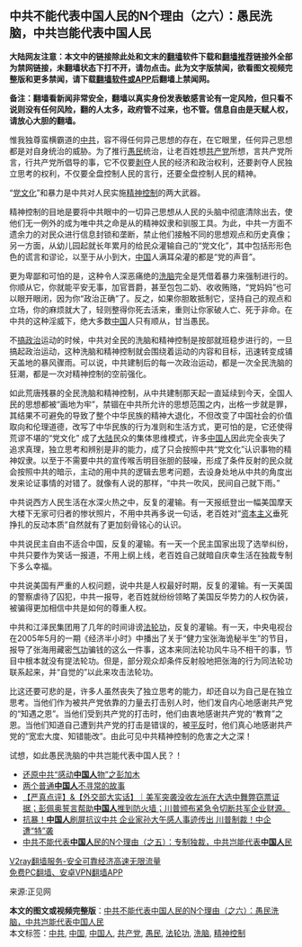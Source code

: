  <h2>中共不能代表中国人民的N个理由（之六）：愚民洗脑，中共岂能代表中国人民</h2> <p class="notice"><b>大陆网友注意：本文中的链接除此处和文末的<a href="https://github.com/bannedbook/fanqiang" >翻墙</a>软件下载和<a href="https://github.com/killgcd/justmysocks/blob/master/README.md">翻墙推荐</a>链接外全部为禁网链接，未翻墙状态下打不开，请勿点击。此为文字版禁闻，欲看图文视频完整版和更多禁闻，请下载<a href="https://github.com/bannedbook/fanqiang">翻墙软件或APP</a>后翻墙上禁闻网。</p><p>备注：翻墙看新闻非常安全，翻墙以真实身份发表敏感言论有一定风险，但只看不说则没有任何风险，翻的人太多，政府管不过来，也不管。信息自由是天赋人权，请放心大胆的翻墙。</b></p>  <div class="entry"> <p></p> <p>惟我独尊蛮横霸道的<a href="https://www.bannedbook.org/bnews/tag/%e4%b8%ad%e5%85%b1/" class="st_tag internal_tag" rel="tag" title="标签 中共 下的日志">中共</a>，容不得任何异己思想的存在，在它眼里，任何异己思想都是对自身统治的威胁。为了推行<a href="https://www.bannedbook.org/bnews/tag/%E6%84%9A%E6%B0%91/" class="st_tag internal_tag" rel="tag" title="标签 愚民 下的日志">愚民</a>统治，让老百姓想<a href="https://www.bannedbook.org/bnews/tag/%e5%85%b1%e4%ba%a7%e5%85%9a/" class="st_tag internal_tag" rel="tag" title="标签 共产党 下的日志">共产党</a>所想，言共产党所言，行共产党所倡导的事，它不仅要<span class='wp_keywordlink'><a href="https://www.bannedbook.org/forum2/topic21.html" title="《剥夺》 黄建民 著" target="_blank">剥夺</a></span>人民的经济和政治权利，还要剥夺人民独立思考的权利，不仅要全盘控制人民的言行，还要全盘控制人民的精神。</p> <p>“<span class='wp_keywordlink'><a href="https://www.bannedbook.org/forum2/topic3.html" title="《解体党文化》" target="_blank">党文化</a></span>”和暴力是中共对人民实施<a href="https://www.bannedbook.org/bnews/tag/%e7%b2%be%e7%a5%9e%e6%8e%a7%e5%88%b6/" class="st_tag internal_tag" rel="tag" title="标签 精神控制 下的日志">精神控制</a>的两大武器。</p>  <p>精神控制的目地是要将中共眼中的一切异己思想从人民的头脑中彻底清除出去，使他们无一例外的成为唯中共之命是从的精神奴隶和驯服工具。为此，中共一方面不遗余力的对民众进行信息封锁和垄断，禁止他们接触不同的思想观点和历史真像；另一方面，从幼儿园起就长年累月的给民众灌输自己的“党文化”，其中包括形形色色的谎言和谬论，以至于从小到大，<span class='wp_keywordlink_affiliate'><a href="https://www.bannedbook.org/" title="中国" target="_blank">中国</a></span>人满耳朵灌的都是“党的声音”。</p> <p>更为卑鄙和可怕的是，这种令人深恶痛绝的<a href="https://www.bannedbook.org/bnews/tag/%e6%b4%97%e8%84%91/" class="st_tag internal_tag" rel="tag" title="标签 洗脑 下的日志">洗脑</a>完全是凭借着暴力来强制进行的。你顺从它，你就能平安无事，加官晋爵，甚至包包二奶、收收贿赂，“党妈妈”也可以眼开眼闭，因为你“政治正确”了。反之，如果你胆敢抵制它，坚持自己的观点和立场，你的麻烦就大了，轻则整得你死去活来，重则让你家破人亡、死于非命。在中共的这种淫威下，绝大多数<a href="https://www.bannedbook.org/bnews/tag/%E4%B8%AD%E5%9B%BD/" class="st_tag internal_tag" rel="tag" title="标签 中国 下的日志">中国</a>人只有顺从，甘当愚民。</p> <p>不<span class='wp_keywordlink'><a href="https://www.bannedbook.org/forum11/topic331.html" title="禁片：搞政治" target="_blank">搞政治</a></span>运动的时候，中共对全民的洗脑和精神控制是按部就班稳步进行的，一旦搞起政治运动，这种洗脑和精神控制就会围绕着运动的内容和目标，迅速转变成铺天盖地的暴风骤雨。可以说，中共建制后的每一次政治运动，都是一次全民洗脑的狂潮，都是一次对精神控制的空前强化。</p>  <p>如此荒唐残暴的全民洗脑和精神控制，从中共建制那天起一直延续到今天，全国人民的思想都被“画地为牢”，禁锢在中共所允许的思想范围之内，出格一步就是罪，其结果不可避免的导致了整个中华民族的精神大退化，不但改变了中国社会的价值取向和伦理道德，改写了中华民族的行为准则和生活方式，更可怕的是，它还使得荒谬不堪的“党文化” 成了<span class='wp_keywordlink_affiliate'><a href="https://www.bannedbook.org/" title="大陆" target="_blank">大陆</a></span>民众的集体思维模式，许多<a href="https://www.bannedbook.org/bnews/tag/%e4%b8%ad%e5%9b%bd%e4%ba%ba/" class="st_tag internal_tag" rel="tag" title="标签 中国人 下的日志">中国人</a>因此完全丧失了追求真理，独立思考和辨别是非的能力，成了只会按照中共“党文化”认识事物的精神奴隶。以至于不需要中共的宣传喉舌明目张胆的鼓噪，形成了条件反射的民众就会按照中共的暗示，主动的用中共的逻辑去思考问题，去设身处地从中共的角度出发来论证事情的对错了。就像有人说的那样，“中共一吹风，民间自己就下雨。”</p> <p>中共说西方人民生活在水深火热之中，反复的灌输。有一天报纸登出一幅美国摩天大楼下无家可归者的惨状照片，不用中共再多说一句话，老百姓对“<span class='wp_keywordlink'><a href="https://www.bannedbook.org/forum2/topic920.html" title="资本主义与自由" target="_blank">资本主义</a></span>垂死挣扎的反动本质”自然就有了更加刻骨铭心的认识。</p> <p>中共说民主自由不适合中国，反复的灌输。有一天一个民主国家出现了选举纠纷，中共只要作为笑话一报道，不用上纲上线，老百姓自己就暗自庆幸生活在独裁专制下多么幸福。</p>  <p>中共说美国有严重的人权问题，说中共是人权最好时期，反复的灌输。有一天美国的警察虐待了囚犯，中共一报导，老百姓就纷纷领略了美国反华势力的人权伪装，被骗得更加相信中共是如何的尊重人权。</p> <p>中共和江泽民集团用了几年的时间诽谤<a href="https://www.bannedbook.org/bnews/tag/%e6%b3%95%e8%bd%ae%e5%8a%9f/" class="st_tag internal_tag" rel="tag" title="标签 法轮功 下的日志">法轮功</a>，反复的灌输。有一天，中央电视台在2005年5月的一期《经济半小时》中播出了关于“健力宝张海诡秘半生”的节目，报导了张海用藏密<span class='wp_keywordlink'><a href="https://www.qi-gong.me/" title="气功修炼网" target="_blank">气功</a></span>骗钱的这么一件事，这本来同法轮功风牛马不相干的事，节目中根本就没有提法轮功。但是，部分观众却条件反射般地把张海的行为同法轮功联系起来，并“自觉的”以此来攻击法轮功。</p> <p>比这还要可悲的是，许多人虽然丧失了独立思考的能力，却还自以为自己是在独立思考。当他们作为被共产党依靠的力量去打击别人时，他们发自内心地感谢共产党的“知遇之恩”。当他们受到共产党的打击时，他们由衷地感谢共产党的“教育”之恩。当他们知道自己遭到共产党的打击是错误的，被<span class='wp_keywordlink'><a href="https://www.bannedbook.org/forum11/topic332.html" title="禁片：平反的把戏" target="_blank">平反</a></span>时，他们真心地感谢共产党的“宽宏大度、知错能改”。由此可见中共精神控制的危害之大之深！</p>  <p>试想，如此愚民洗脑的中共岂能代表中国人民？！</p> <ul class='op-related-articles' title='相关阅读'> <li><a href='https://www.bannedbook.org/bnews/lishi/20201116/1431695.html' target='_blank'>还原中共“感动<b>中国人</b>物”之彭加木</a></li> <li><a href='https://www.bannedbook.org/bnews/ssgc/20201115/1431516.html' target='_blank'>两个普通<b>中国人</b>不寻常的故事</a></li> <li><a href='https://www.bannedbook.org/bnews/bannedvideo/20201115/1431462.html' target='_blank'>【严真点评】&amp;【外交部大实话】｜美军突袭没收左派在大选中舞弊窃票证据；彭佩奥誓言帮助<b>中国人</b>推到防火墙；川普颁布紧急令切断共军企业财源。</a></li> <li><a href='https://www.bannedbook.org/bnews/cnnews/20201114/1431031.html' target='_blank'>抗暴！<b>中国人</b>刷屏抗议中共 企业家孙大午感人事迹传出 川普制裁！中企遭“特”袭</a></li> <li><a href='https://www.bannedbook.org/bnews/ssgc/20201114/1431023.html' target='_blank'>中共不能代表<b>中国人</b>民的N个理由（之五）：专制独裁，中共岂能代表<b>中国人</b>民</a></li> </ul> <p class="texttj"> <a href="https://www.bannedbook.org/forum23/topic22702.html" target="_blank">V2ray翻墙服务-安全可靠经济高速无限流量</a><br/> <a href="https://github.com/bannedbook/fanqiang/wiki/%E7%A6%81%E9%97%BB%E7%BD%91%E5%AE%89%E5%8D%93%E7%BF%BB%E5%A2%99%E6%96%B0%E9%97%BBAPP" target="_blank">免费PC翻墙、安卓VPN翻墙APP</a></p><p>来源:正见网</p><a name='sharetosocial'></a>       <div><b>本文的图文或视频完整版</b>：<a href='https://www.bannedbook.org/bnews/comments/20201116/1431899.html'>中共不能代表中国人民的N个理由（之六）：愚民洗脑，中共岂能代表中国人民</a></div>  </div><!--END ENTRY--> <div class="postfooter"> <div>本文标签：<a href="https://www.bannedbook.org/bnews/tag/%e4%b8%ad%e5%85%b1/" rel="tag">中共</a>, <a href="https://www.bannedbook.org/bnews/tag/%E4%B8%AD%E5%9B%BD/" rel="tag">中国</a>, <a href="https://www.bannedbook.org/bnews/tag/%e4%b8%ad%e5%9b%bd%e4%ba%ba/" rel="tag">中国人</a>, <a href="https://www.bannedbook.org/bnews/tag/%e5%85%b1%e4%ba%a7%e5%85%9a/" rel="tag">共产党</a>, <a href="https://www.bannedbook.org/bnews/tag/%E6%84%9A%E6%B0%91/" rel="tag">愚民</a>, <a href="https://www.bannedbook.org/bnews/tag/%e6%b3%95%e8%bd%ae%e5%8a%9f/" rel="tag">法轮功</a>, <a href="https://www.bannedbook.org/bnews/tag/%e6%b4%97%e8%84%91/" rel="tag">洗脑</a>, <a href="https://www.bannedbook.org/bnews/tag/%e7%b2%be%e7%a5%9e%e6%8e%a7%e5%88%b6/" rel="tag">精神控制</a></div>  </div><!--END POSTFOOTER--> 